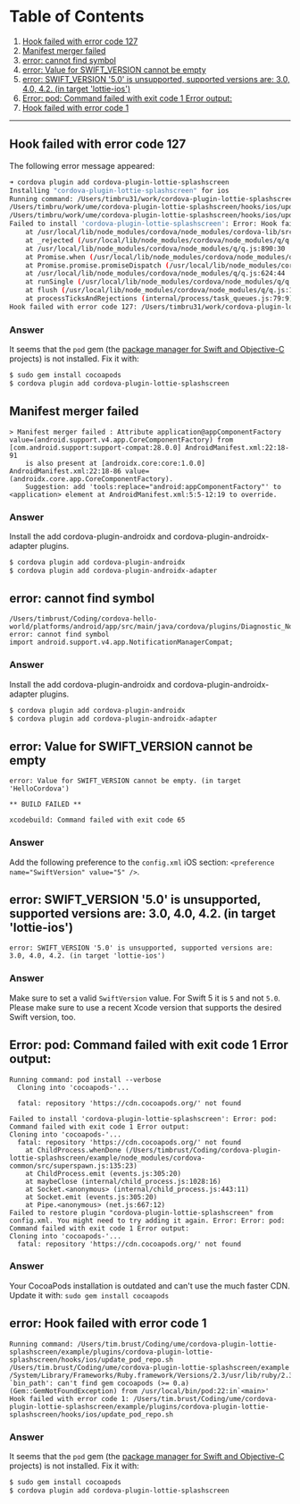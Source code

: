 # Table of Contents

1. [Hook failed with error code 127](#hook-failed-with-error-code-127)
2. [Manifest merger failed](#manifest-merger-failed)
3. [error: cannot find symbol](#error-cannot-find-symbol)
4. [error: Value for SWIFT_VERSION cannot be empty](#error-value-for-swift_version-cannot-be-empty)
5. [error: SWIFT_VERSION '5.0' is unsupported, supported versions are: 3.0, 4.0, 4.2. (in target 'lottie-ios')](#error-swift_version-50-is-unsupported-supported-versions-are-30-40-42-in-target-lottie-ios)
6. [Error: pod: Command failed with exit code 1 Error output:](#error-pod-command-failed-with-exit-code-1-error-output)
7. [Hook failed with error code 1](#hook-failed-with-error-code-1)

---

## Hook failed with error code 127

The following error message appeared:

```sh
➜ cordova plugin add cordova-plugin-lottie-splashscreen
Installing "cordova-plugin-lottie-splashscreen" for ios
Running command: /Users/timbru31/work/cordova-plugin-lottie-splashscreen/hooks/ios/update_pod_repo.sh /Users/timbru31/work/hello
/Users/timbru/work/ume/cordova-plugin-lottie-splashscreen/hooks/ios/update_pod_repo.sh: line 2: pod: command not found
/Users/timbru/work/ume/cordova-plugin-lottie-splashscreen/hooks/ios/update_pod_repo.sh: line 3: pod: command not found
Failed to install 'cordova-plugin-lottie-splashscreen': Error: Hook failed with error code 127: /Users/timbru31/work/cordova-plugin-lottie-splashscreen/hooks/ios/update_pod_repo.sh
    at /usr/local/lib/node_modules/cordova/node_modules/cordova-lib/src/hooks/HooksRunner.js:224:23
    at _rejected (/usr/local/lib/node_modules/cordova/node_modules/q/q.js:864:24)
    at /usr/local/lib/node_modules/cordova/node_modules/q/q.js:890:30
    at Promise.when (/usr/local/lib/node_modules/cordova/node_modules/q/q.js:1142:31)
    at Promise.promise.promiseDispatch (/usr/local/lib/node_modules/cordova/node_modules/q/q.js:808:41)
    at /usr/local/lib/node_modules/cordova/node_modules/q/q.js:624:44
    at runSingle (/usr/local/lib/node_modules/cordova/node_modules/q/q.js:137:13)
    at flush (/usr/local/lib/node_modules/cordova/node_modules/q/q.js:125:13)
    at processTicksAndRejections (internal/process/task_queues.js:79:9)
Hook failed with error code 127: /Users/timbru31/work/cordova-plugin-lottie-splashscreen/hooks/ios/update_pod_repo.sh
```

### Answer

It seems that the `pod` gem (the [package manager for Swift and Objective-C](https://cocoapods.org/) projects) is not installed. Fix it with:

```sh
$ sudo gem install cocoapods
$ cordova plugin add cordova-plugin-lottie-splashscreen
```

## Manifest merger failed

```
> Manifest merger failed : Attribute application@appComponentFactory value=(android.support.v4.app.CoreComponentFactory) from [com.android.support:support-compat:28.0.0] AndroidManifest.xml:22:18-91
  	is also present at [androidx.core:core:1.0.0] AndroidManifest.xml:22:18-86 value=(androidx.core.app.CoreComponentFactory).
  	Suggestion: add 'tools:replace="android:appComponentFactory"' to <application> element at AndroidManifest.xml:5:5-12:19 to override.
```

### Answer

Install the add cordova-plugin-androidx and cordova-plugin-androidx-adapter plugins.

```sh
$ cordova plugin add cordova-plugin-androidx
$ cordova plugin add cordova-plugin-androidx-adapter
```

## error: cannot find symbol

```
/Users/timbrust/Coding/cordova-hello-world/platforms/android/app/src/main/java/cordova/plugins/Diagnostic_Notifications.java:35: error: cannot find symbol
import android.support.v4.app.NotificationManagerCompat;
```

### Answer

Install the add cordova-plugin-androidx and cordova-plugin-androidx-adapter plugins.

```sh
$ cordova plugin add cordova-plugin-androidx
$ cordova plugin add cordova-plugin-androidx-adapter
```

## error: Value for SWIFT_VERSION cannot be empty

```
error: Value for SWIFT_VERSION cannot be empty. (in target 'HelloCordova')

** BUILD FAILED **

xcodebuild: Command failed with exit code 65
```

### Answer

Add the following preference to the `config.xml` iOS section: `<preference name="SwiftVersion" value="5" />`.

## error: SWIFT_VERSION '5.0' is unsupported, supported versions are: 3.0, 4.0, 4.2. (in target 'lottie-ios')

```
error: SWIFT_VERSION '5.0' is unsupported, supported versions are: 3.0, 4.0, 4.2. (in target 'lottie-ios')
```

### Answer

Make sure to set a valid `SwiftVersion` value. For Swift 5 it is `5` and not `5.0`. Please make sure to use a recent Xcode version that supports the desired Swift version, too.

## Error: pod: Command failed with exit code 1 Error output:

```
Running command: pod install --verbose
  Cloning into 'cocoapods-'...

  fatal: repository 'https://cdn.cocoapods.org/' not found

Failed to install 'cordova-plugin-lottie-splashscreen': Error: pod: Command failed with exit code 1 Error output:
Cloning into 'cocoapods-'...
  fatal: repository 'https://cdn.cocoapods.org/' not found
    at ChildProcess.whenDone (/Users/timbrust/Coding/cordova-plugin-lottie-splashscreen/example/node_modules/cordova-common/src/superspawn.js:135:23)
    at ChildProcess.emit (events.js:305:20)
    at maybeClose (internal/child_process.js:1028:16)
    at Socket.<anonymous> (internal/child_process.js:443:11)
    at Socket.emit (events.js:305:20)
    at Pipe.<anonymous> (net.js:667:12)
Failed to restore plugin "cordova-plugin-lottie-splashscreen" from config.xml. You might need to try adding it again. Error: Error: pod: Command failed with exit code 1 Error output:
Cloning into 'cocoapods-'...
  fatal: repository 'https://cdn.cocoapods.org/' not found
```

### Answer

Your CocoaPods installation is outdated and can't use the much faster CDN. Update it with: `sudo gem install cocoapods`

## error: Hook failed with error code 1

```
Running command: /Users/tim.brust/Coding/ume/cordova-plugin-lottie-splashscreen/example/plugins/cordova-plugin-lottie-splashscreen/hooks/ios/update_pod_repo.sh /Users/tim.brust/Coding/ume/cordova-plugin-lottie-splashscreen/example
/System/Library/Frameworks/Ruby.framework/Versions/2.3/usr/lib/ruby/2.3.0/rubygems.rb:241:in `bin_path': can't find gem cocoapods (>= 0.a) (Gem::GemNotFoundException) from /usr/local/bin/pod:22:in`<main>'
Hook failed with error code 1: /Users/tim.brust/Coding/ume/cordova-plugin-lottie-splashscreen/example/plugins/cordova-plugin-lottie-splashscreen/hooks/ios/update_pod_repo.sh
```

### Answer

It seems that the `pod` gem (the [package manager for Swift and Objective-C](https://cocoapods.org/) projects) is not installed. Fix it with:

```sh
$ sudo gem install cocoapods
$ cordova plugin add cordova-plugin-lottie-splashscreen
```
